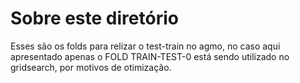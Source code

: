 # Sobre este diretório

Esses são os folds para relizar o test-train no agmo, no caso aqui apresentado apenas o FOLD TRAIN-TEST-0 está sendo utilizado no gridsearch, por motivos de otimização.

